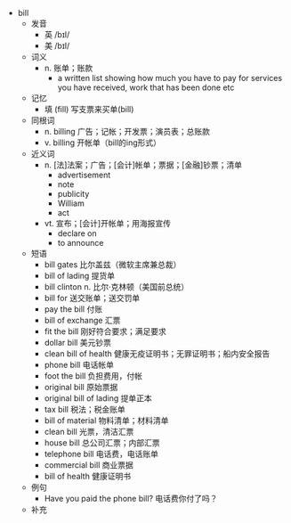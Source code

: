 - bill
  - 发音
    - 英 /bɪl/
    - 美 /bɪl/
  - 词义
    - n. 账单；账款
      - a written list showing how much you have to pay for services you have received, work that has been done etc
  - 记忆
    - 填 (fill) 写支票来买单(bill)
  - 同根词
    - n. billing 广告；记帐；开发票；演员表；总账款
    - v. billing 开帐单（bill的ing形式）
  - 近义词
    - n. [法]法案；广告；[会计]帐单；票据；[金融]钞票；清单
      - advertisement
      - note
      - publicity
      - William
      - act
    - vt. 宣布；[会计]开帐单；用海报宣传
      - declare on
      - to announce
  - 短语
    - bill gates 比尔盖兹（微软主席兼总裁）
    - bill of lading 提货单
    - bill clinton n. 比尔·克林顿（美国前总统）
    - bill for 送交账单；送交罚单
    - pay the bill 付账
    - bill of exchange 汇票
    - fit the bill 刚好符合要求；满足要求
    - dollar bill 美元钞票
    - clean bill of health 健康无疫证明书；无罪证明书；船内安全报告
    - phone bill 电话帐单
    - foot the bill 负担费用，付帐
    - original bill 原始票据
    - original bill of lading 提单正本
    - tax bill 税法；税金账单
    - bill of material 物料清单；材料清单
    - clean bill 光票，清洁汇票
    - house bill 总公司汇票；内部汇票
    - telephone bill 电话费，电话账单
    - commercial bill 商业票据
    - bill of health 健康证明书
  - 例句
    - Have you paid the phone bill? 电话费你付了吗？
  - 补充
